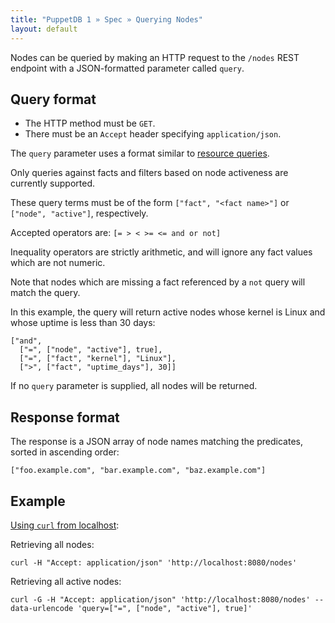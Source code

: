 ```yaml
---
title: "PuppetDB 1 » Spec » Querying Nodes"
layout: default
---
```


[resource]: ./spec_q_resources.html

Nodes can be queried by making an HTTP request to the `/nodes` REST
endpoint with a JSON-formatted parameter called `query`.

## Query format

* The HTTP method must be `GET`.
* There must be an `Accept` header specifying `application/json`.

The `query` parameter uses a format similar to [resource queries][resource].

Only queries against facts and filters based on node activeness are currently
supported.

These query terms must be of the form `["fact", "<fact name>"]` or `["node", "active"]`,
respectively.

Accepted operators are: `[= > < >= <= and or not]`

Inequality operators are strictly arithmetic, and will ignore any fact values
which are not numeric.

Note that nodes which are missing a fact referenced by a `not` query will match
the query.

In this example, the query will return active nodes whose kernel is Linux and whose uptime is less
than 30 days:

    ["and",
      ["=", ["node", "active"], true],
      ["=", ["fact", "kernel"], "Linux"],
      [">", ["fact", "uptime_days"], 30]]

If no `query` parameter is supplied, all nodes will be returned.

## Response format

The response is a JSON array of node names matching the predicates, sorted
in ascending order:

`["foo.example.com", "bar.example.com", "baz.example.com"]`

## Example

[Using `curl` from localhost](./spec_curl.html#using-curl-from-localhost-non-sslhttp):

Retrieving all nodes:

    curl -H "Accept: application/json" 'http://localhost:8080/nodes'

Retrieving all active nodes:

    curl -G -H "Accept: application/json" 'http://localhost:8080/nodes' --data-urlencode 'query=["=", ["node", "active"], true]'
